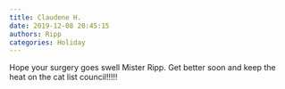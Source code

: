 ```yaml
---
title: Claudene H.
date: 2019-12-08 20:45:15
authors: Ripp
categories: Holiday
---
```


 Hope your surgery goes swell Mister Ripp. Get better soon and keep the heat on the cat list council!!!!!